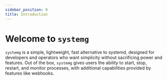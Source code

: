```yaml
---
sidebar_position: 0
title: Introduction
---
```


# Welcome to `systemg`

`systemg` is a simple, lightweight, fast alternative to systemd, designed for 
developers and operators who want simplicity without sacrificing power and features.
Out of the box, `systemg` gives users the ability to start, stop, restart, and monitor 
processes, with additional capabilities provided by features like webhooks.
